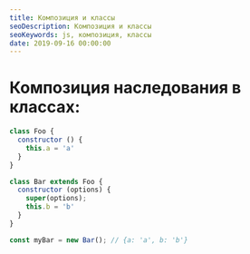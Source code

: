 ```yaml
---
title: Композиция и классы
seoDescription: Композиция и классы
seoKeywords: js, композиция, классы
date: 2019-09-16 00:00:00
---
```

# Композиция наследования в классах:

```js
class Foo {
  constructor () {
    this.a = 'a'
  }
}

class Bar extends Foo {
  constructor (options) {
    super(options);
    this.b = 'b'
  }
}

const myBar = new Bar(); // {a: 'a', b: 'b'}
```
